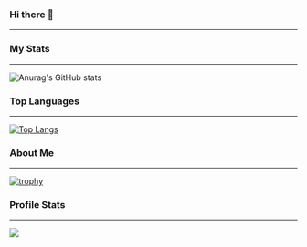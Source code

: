 ### Hi there 👋

---

### My Stats
---
![Anurag's GitHub stats](https://github-readme-stats.vercel.app/api?username=Bandruf&show_icons=true&theme=radical)

### Top Languages 
---
[![Top Langs](https://github-readme-stats.vercel.app/api/top-langs/?username=bandruf)](https://github.com/anuraghazra/github-readme-stats&theme=radical)

### About Me

---
[![trophy](https://github-profile-trophy.vercel.app/?username=ryo-ma&theme=onedark)](https://github.com/Bandruf/github-profile-trophy)

### Profile Stats

---

![](https://komarev.com/ghpvc/?username=Bandruf&color=green)

